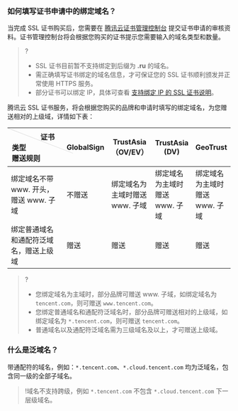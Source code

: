 
### 如何填写证书申请中的绑定域名？
当完成 SSL 证书购买后，您需要在 [腾讯云证书管理控制台](https://console.cloud.tencent.com/certoverview) 提交证书申请的审核资料。证书管理控制台将会根据您购买的证书提示您需要输入的域名类型和数量。

>? 
>- SSL 证书目前暂不支持绑定到后缀为 **.ru** 的域名。
>- 需正确填写证书绑定的域名信息，才可保证您的 SSL 证书顺利颁发并正常使用 HTTPS 服务。
>- 部分证书可以绑定 IP，具体可查看 [支持绑定 IP 的 SSL 证书说明](https://intl.cloud.tencent.com/document/product/1007/43937)。

腾讯云 SSL 证书服务，将会根据您购买的品牌和申请时填写的绑定域名，为您赠送相对的上级域，详情如下表：

<table>
<thead>
  <tr>
    <th style ="width:150px;height:45px;position:relative;text-align:left;padding:7px 10px;font-weight:700;" valign="top" ><div style="position:absolute;width:1px;height:158px;top:0;left:0;background-color: #d9d9d9;display:block;transform:rotate(-69deg);transform-origin:top;valign=top;"></div>&nbsp;&nbsp;&nbsp;&nbsp;&nbsp;&nbsp;&nbsp;&nbsp;&nbsp;&nbsp;&nbsp;&nbsp;&nbsp;&nbsp;&nbsp;证书类型<br>赠送规则</th>
    <th>GlobalSign</th>
    <th>TrustAsia （OV/EV）</th>
    <th>TrustAsia (DV)</th>
    <th>GeoTrust</th>
  </tr>
</thead>
<tbody>
  <tr>
    <td>绑定域名不带 www. 开头，赠送 www. 子域</td>
    <td>不赠送</td>
    <td>绑定域名为主域时赠送 www. 子域</td>
    <td>绑定域名为主域时赠送 www. 子域</td>
    <td>绑定域名为主域时赠送 www. 子域</td>
  </tr>
  <tr>
    <td>绑定普通域名和通配符泛域名，赠送上级域</td>
    <td>赠送</td>
    <td>赠送</td>
    <td>赠送</td>
    <td>赠送</td>
  </tr>
</tbody>
</table>

>?
>- 您绑定域名为主域时，部分品牌可赠送 www. 子域，如绑定域名为 `tencent.com`，则可赠送 `www.tencent.com`。
>- 您绑定普通域名和通配符泛域名时，部分品牌可赠送相对的上级域，如绑定域名为 `*.tencent.com`，则可赠送 `tencent.com`。
>- 普通域名以及通配符泛域名需为三级域名及以上，才可赠送上级域。


### 什么是泛域名？
带通配符的域名，例如：`*.tencent.com`、`*.cloud.tencent.com` 均为泛域名，包含同一级的全部子域名。
>!域名不支持跨级，例如 `*.tencent.com` 不包含 `*.cloud.tencent.com` 下一层级域名。

